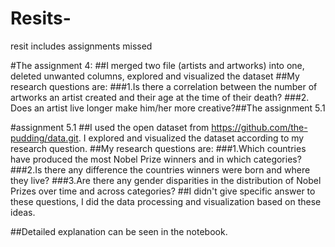 # Resits-
resit includes assignments missed

#The assignment 4:
##I merged two file (artists and artworks) into one, deleted unwanted columns, explored and visualized the dataset 
##My research questions are:
###1.Is there a correlation between the number of artworks an artist created and their age at the time of their death?
###2. Does an artist live longer make him/her more creative?##The assignment 5.1

#assignment 5.1
##I used the open dataset from https://github.com/the-pudding/data.git. I explored and visualized the dataset according to my research question.
##My research questions are: ###1.Which countries have produced the most Nobel Prize winners and in which categories?
###2.Is there any difference the countries winners were born and where they live?
###3.Are there any gender disparities in the distribution of Nobel Prizes over time and across categories?
##I didn't give specific answer to these questions, I did the data processing and visualization based on these ideas.

##Detailed explanation can be seen in the notebook.
